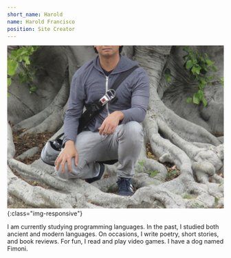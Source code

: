 ```yaml
---
short_name: Harold
name: Harold Francisco
position: Site Creator
---
```


![image-title-here](/assets/img/profilePic.jpeg){:class="img-responsive"}

I am currently studying programming languages. In the past, I studied both ancient and modern languages. On occasions, I write poetry, short stories, and book reviews. For fun, I read and play video games. I have a dog named Fimoni. 